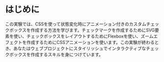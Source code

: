 # はじめに

この実験では、CSSを使って状態変化時にアニメーション付きのカスタムチェックボックスを作成する方法を学びます。チェックマークを作成するためにSVG要素を使い、チェックボックスをレイアウトするためにFlexboxを使い、ズームエフェクトを作成するためにCSSアニメーションを使います。この実験が終わるとき、あなたはウェブプロジェクトにスタイリッシュでインタラクティブなチェックボックスを作成するスキルを身につけています。
